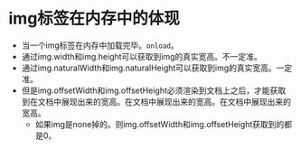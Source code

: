 # img标签在内存中的体现
* 当一个img标签在内存中加载完毕。`onload`。
* 通过img.width和img.height可以获取到img的真实宽高。不一定准。
* 通过img.naturalWidth和img.naturalHeight可以获取到img的真实宽高。一定准。
* 但是img.offsetWidth和img.offsetHeight必须渲染到文档上之后，才能获取到在文档中展现出来的宽高。在文档中展现出来的宽高。在文档中展现出来的宽高。
    - 如果img是none掉的。则img.offsetWidth和img.offsetHeight获取到的都是0。
